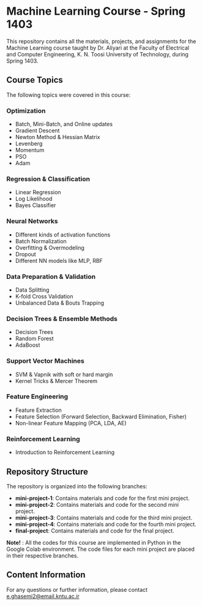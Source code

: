 # Machine Learning Course - Spring 1403

This repository contains all the materials, projects, and assignments for the Machine Learning course taught by Dr. Aliyari at the Faculty of Electrical and Computer Engineering, K. N. Toosi University of Technology, during Spring 1403.

## Course Topics

The following topics were covered in this course:

### Optimization
- Batch, Mini-Batch, and Online updates
- Gradient Descent
- Newton Method & Hessian Matrix
- Levenberg
- Momentum
- PSO
- Adam

### Regression & Classification
- Linear Regression
- Log Likelihood
- Bayes Classifier

### Neural Networks
- Different kinds of activation functions
- Batch Normalization
- Overfitting & Overmodeling
- Dropout
- Different NN models like MLP, RBF

### Data Preparation & Validation
- Data Splitting
- K-fold Cross Validation
- Unbalanced Data & Bouts Trapping

### Decision Trees & Ensemble Methods
- Decision Trees
- Random Forest
- AdaBoost

### Support Vector Machines
- SVM & Vapnik with soft or hard margin
- Kernel Tricks & Mercer Theorem

### Feature Engineering
- Feature Extraction
- Feature Selection (Forward Selection, Backward Elimination, Fisher)
- Non-linear Feature Mapping (PCA, LDA, AE)

### Reinforcement Learning
- Introduction to Reinforcement Learning

## Repository Structure

The repository is organized into the following branches:

- **mini-project-1**: Contains materials and code for the first mini project.
- **mini-project-2**: Contains materials and code for the second mini project.
- **mini-project-3**: Contains materials and code for the third mini project.
- **mini-project-4**: Contains materials and code for the fourth mini project.
- **final-project**: Contains materials and code for the final project.
  
**Note!** : All the codes for this course are implemented in Python in the Google Colab environment. The code files for each mini project are placed in their respective branches.

## Content Information
For any questions or further information, please contact e.ghasemi2@email.kntu.ac.ir
